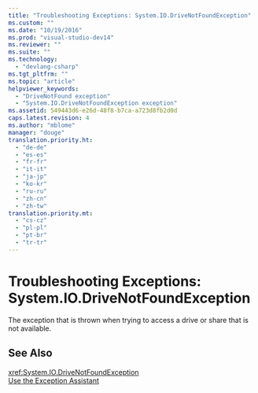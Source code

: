 ```yaml
---
title: "Troubleshooting Exceptions: System.IO.DriveNotFoundException"
ms.custom: ""
ms.date: "10/19/2016"
ms.prod: "visual-studio-dev14"
ms.reviewer: ""
ms.suite: ""
ms.technology: 
  - "devlang-csharp"
ms.tgt_pltfrm: ""
ms.topic: "article"
helpviewer_keywords: 
  - "DriveNotFound exception"
  - "System.IO.DriveNotFoundException exception"
ms.assetid: 549443d6-e26d-48f8-b7ca-a723d8fb2d0d
caps.latest.revision: 4
ms.author: "mblome"
manager: "douge"
translation.priority.ht: 
  - "de-de"
  - "es-es"
  - "fr-fr"
  - "it-it"
  - "ja-jp"
  - "ko-kr"
  - "ru-ru"
  - "zh-cn"
  - "zh-tw"
translation.priority.mt: 
  - "cs-cz"
  - "pl-pl"
  - "pt-br"
  - "tr-tr"
---
```

# Troubleshooting Exceptions: System.IO.DriveNotFoundException
The exception that is thrown when trying to access a drive or share that is not available.  
  
## See Also  
 <xref:System.IO.DriveNotFoundException>   
 [Use the Exception Assistant](../Topic/How%20to:%20Use%20the%20Exception%20Assistant.md)